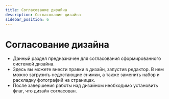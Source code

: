 ```yaml
---
title: Согласование дизайна
description: Согласование дизайна
sidebar_position: 6
---
```


# Согласование дизайна

* Данный раздел предназначен для согласования сформированного системой дизайна. 
* Здесь вы можете внести правки в дизайн, запустив редактор. В нем можно загрузить недостающие снимки, а также заменить набор и раскладку фотографий на страницах.
* После завершения работы над дизайном необходимо установить флаг, что дизайн согласован.